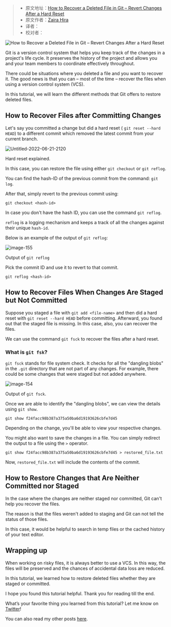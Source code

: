 > -  原文地址：[How to Recover a Deleted File in Git – Revert Changes After a Hard Reset](https://www.freecodecamp.org/news/how-to-recover-a-deleted-file-in-git/)
> -  原文作者：[Zaira Hira](https://www.freecodecamp.org/news/author/zaira/)
> -  译者：
> -  校对者：

![How to Recover a Deleted File in Git – Revert Changes After a Hard Reset](https://www.freecodecamp.org/news/content/images/size/w2000/2022/06/Copy-of-read-write-files-python--1-.png)

Git is a version control system that helps you keep track of the changes in a project's life cycle. It preserves the history of the project and allows you and your team members to coordinate effectively throughout.

There could be situations where you deleted a file and you want to recover it. The good news is that you can – most of the time – recover the files when using a version control system (VCS).

In this tutorial, we will learn the different methods that Git offers to restore deleted files.

## How to Recover Files after Committing Changes

Let's say you committed a change but did a hard reset ( `git reset --hard HEAD`) to a different commit which removed the latest commit from your current branch.

![Untitled-2022-06-21-2120](https://www.freecodecamp.org/news/content/images/2022/06/Untitled-2022-06-21-2120.png)

Hard reset explained.

In this case, you can restore the file using either `git checkout` or `git reflog`.

You can find the hash-ID of the previous commit from the command: `git log`.

After that, simply revert to the previous commit using:

```git
git checkout <hash-id>
```

In case you don't have the hash ID, you can use the command `git reflog`.

`reflog` is a logging mechanism and keeps a track of all the changes against their unique `hash-id`.

Below is an example of the output of `git reflog`:

![image-155](https://www.freecodecamp.org/news/content/images/2022/06/image-155.png)

Output of `git reflog`

Pick the commit ID and use it to revert to that commit.

```
git reflog <hash-id>
```

## How to Recover Files When Changes Are Staged but Not Committed

Suppose you staged a file with `git add <file-name>` and then did a hard reset with `git reset --hard HEAD` before committing. Afterward, you found out that the staged file is missing. In this case, also, you can recover the files.

We can use the command `git fsck` to recover the files after a hard reset.

### What is `git fsk`?

`git fsck` stands for file system check. It checks for all the "dangling blobs" in the `.git` directory that are not part of any changes. For example, there could be some changes that were staged but not added anywhere.

![image-154](https://www.freecodecamp.org/news/content/images/2022/06/image-154.png)

Output of `git fsck`.

Once we are able to identify the "dangling blobs", we can view the details using `git show`.

```
git show f24facc98b387a375a50ba6d19193626cbfe7d45
```

Depending on the change, you'll be able to view your respective changes.

You might also want to save the changes in a file. You can simply redirect the output to a file using the `>` operator.

```
git show f24facc98b387a375a50ba6d19193626cbfe7d45 > restored_file.txt
```

Now, `restored_file.txt` will include the contents of the commit.

## How to Restore Changes that Are Neither Committed nor Staged

In the case where the changes are neither staged nor committed, Git can't help you recover the files.

The reason is that the files weren't added to staging and Git can not tell the status of those files.

In this case, it would be helpful to search in temp files or the cached history of your text editor.

## Wrapping up

When working on risky files, it is always better to use a VCS. In this way, the files will be preserved and the chances of accidental data loss are reduced.

In this tutorial, we learned how to restore deleted files whether they are staged or committed.

I hope you found this tutorial helpful. Thank you for reading till the end.

What’s your favorite thing you learned from this tutorial? Let me know on [Twitter](https://twitter.com/hira_zaira)!

You can also read my other posts [here](https://www.freecodecamp.org/news/author/zaira/).